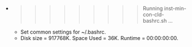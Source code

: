 * >>>>>>>>> Running inst-min-con-cld-bashrc.sh ...
  * Set common settings for ~/.bashrc.
  * Disk size = 917768K. Space Used = 36K. Runtime = 00:00:00:00.
